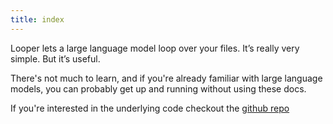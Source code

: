 ```yaml
---
title: index
---
```


Looper lets a large language model loop over your files. It’s really very simple. But it’s useful. 

There's not much to learn, and if you're already familiar with large language models, you can probably get up and running without using these docs.

If you're interested in the underlying code checkout the [github repo](#)